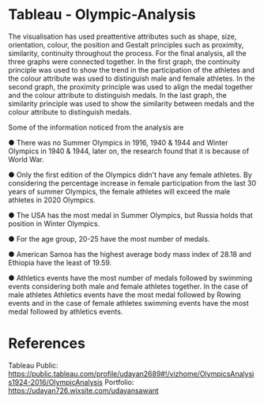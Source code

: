 # Tableau - Olympic-Analysis

The visualisation has used preattentive attributes such as shape, size, orientation, colour, the position and Gestalt
principles such as proximity, similarity, continuity throughout the process. For the final analysis, all the three
graphs were connected together. In the first graph, the continuity principle was used to show the trend in the
participation of the athletes and the colour attribute was used to distinguish male and female athletes. In the
second graph, the proximity principle was used to align the medal together and the colour attribute to distinguish
medals. In the last graph, the similarity principle was used to show the similarity between medals and the colour
attribute to distinguish medals.

Some of the information noticed from the analysis are

  ● There was no Summer Olympics in 1916, 1940 & 1944 and Winter Olympics in 1940 & 1944, later on, the research found that it is because of World War.
  
  ● Only the first edition of the Olympics didn't have any female athletes. By considering the percentage increase in female participation from the last 30 years of summer Olympics, the female athletes will exceed the male athletes in 2020 Olympics.
  
  ● The USA has the most medal in Summer Olympics, but Russia holds that position in Winter Olympics.
  
  ● For the age group, 20-25 have the most number of medals.
  
  ● American Samoa has the highest average body mass index of 28.18 and Ethiopia have the least of 19.59.
  
  ● Athletics events have the most number of medals followed by swimming events considering both male and female athletes together. In the case of male athletes Athletics events have the most medal followed by Rowing events and in the case of female athletes swimming events have the most medal followed by athletics events.
  
  
 # References
 
 Tableau Public: https://public.tableau.com/profile/udayan2689#!/vizhome/OlympicsAnalysis1924-2016/OlympicAnalysis
 Portfolio: https://udayan726.wixsite.com/udayansawant
 
 
